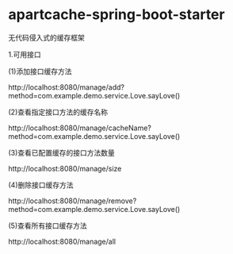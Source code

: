 # apartcache-spring-boot-starter
无代码侵入式的缓存框架

1.可用接口

(1)添加接口缓存方法

http://localhost:8080/manage/add?method=com.example.demo.service.Love.sayLove()

(2)查看指定接口方法的缓存名称

http://localhost:8080/manage/cacheName?method=com.example.demo.service.Love.sayLove()

(3)查看已配置缓存的接口方法数量

http://localhost:8080/manage/size

(4)删除接口缓存方法

http://localhost:8080/manage/remove?method=com.example.demo.service.Love.sayLove()

(5)查看所有接口缓存方法

http://localhost:8080/manage/all
